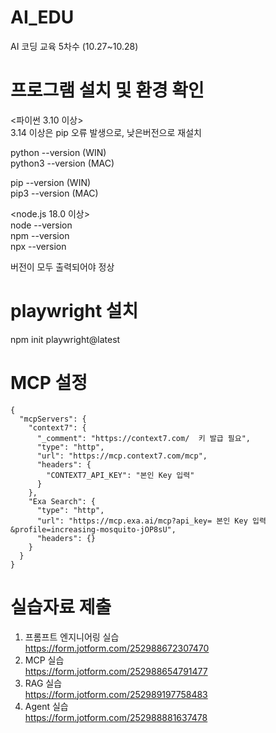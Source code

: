 # AI_EDU
AI 코딩 교육 5차수 (10.27~10.28)

# 프로그램 설치 및 환경 확인
<파이썬 3.10 이상>  
3.14 이상은 pip 오류 발생으로, 낮은버전으로 재설치   
  
python --version (WIN)  
python3 --version (MAC)  

pip --version (WIN)  
pip3 --version (MAC)  

<node.js 18.0 이상>  
node --version  
npm --version  
npx --version  

버전이 모두 출력되어야 정상

# playwright 설치

npm init playwright@latest



# MCP 설정

```
{
  "mcpServers": {
    "context7": {
      "_comment": "https://context7.com/  키 발급 필요",
      "type": "http",
      "url": "https://mcp.context7.com/mcp",
      "headers": {
        "CONTEXT7_API_KEY": "본인 Key 입력"
      }
    },
    "Exa Search": {
      "type": "http",
      "url": "https://mcp.exa.ai/mcp?api_key= 본인 Key 입력 &profile=increasing-mosquito-jOP8sU",
      "headers": {}
    }
  }
}
```


# 실습자료 제출 
1. 프롬프트 엔지니어링 실습  
   https://form.jotform.com/252988672307470  
2. MCP 실습  
   https://form.jotform.com/252988654791477  
3. RAG 실습  
   https://form.jotform.com/252989197758483   
4. Agent 실습  
   https://form.jotform.com/252988881637478  


